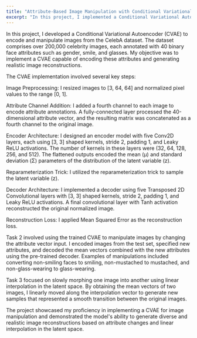 ```yaml
---
title: "Attribute-Based Image Manipulation with Conditional Variational Autoencoder"
excerpt: "In this project, I implemented a Conditional Variational Autoencoder (CVAE) to encode and manipulate images from the CelebA dataset, comprising over 200,000 celebrity images with 40 face attributes. The CVAE, designed with specific preprocessing steps, encoder architecture, and decoder components, aimed to generate realistic reconstructions while considering attribute changes. Tasks included manipulating images based on attribute vectors and smoothly morphing between two images through linear interpolation in the latent space, showcasing the model's versatility in image generation and manipulation.<br/>"
---
```


In this project, I developed a Conditional Variational Autoencoder (CVAE) to encode and manipulate images from the CelebA dataset. The dataset comprises over 200,000 celebrity images, each annotated with 40 binary face attributes such as gender, smile, and glasses. My objective was to implement a CVAE capable of encoding these attributes and generating realistic image reconstructions.

The CVAE implementation involved several key steps:

Image Preprocessing: I resized images to [3, 64, 64] and normalized pixel values to the range [0, 1].

Attribute Channel Addition: I added a fourth channel to each image to encode attribute annotations. A fully-connected layer processed the 40-dimensional attribute vector, and the resulting matrix was concatenated as a fourth channel to the original image.

Encoder Architecture: I designed an encoder model with five Conv2D layers, each using [3, 3] shaped kernels, stride 2, padding 1, and Leaky ReLU activations. The number of kernels in these layers were (32, 64, 128, 256, and 512). The flattened outputs encoded the mean (µ) and standard deviation (Σ) parameters of the distribution of the latent variable (z).

Reparameterization Trick: I utilized the reparameterization trick to sample the latent variable (z).

Decoder Architecture: I implemented a decoder using five Transposed 2D Convolutional layers with [3, 3] shaped kernels, stride 2, padding 1, and Leaky ReLU activations. A final convolutional layer with Tanh activation reconstructed the original normalized image.

Reconstruction Loss: I applied Mean Squared Error as the reconstruction loss.

Task 2 involved using the trained CVAE to manipulate images by changing the attribute vector input. I encoded images from the test set, specified new attributes, and decoded the mean vectors combined with the new attributes using the pre-trained decoder. Examples of manipulations included converting non-smiling faces to smiling, non-mustached to mustached, and non-glass-wearing to glass-wearing.

Task 3 focused on slowly morphing one image into another using linear interpolation in the latent space. By obtaining the mean vectors of two images, I linearly moved along the interpolation vector to generate new samples that represented a smooth transition between the original images.

The project showcased my proficiency in implementing a CVAE for image manipulation and demonstrated the model's ability to generate diverse and realistic image reconstructions based on attribute changes and linear interpolation in the latent space.
